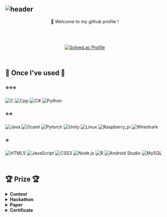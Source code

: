 ![header](https://capsule-render.vercel.app/api?type=waving&height=170&color=gradient&customColorList=1&text=Dong-gyun%20Kook&reversal=true&fontColor=FFFFFF&fontSize=65&animation=fadeIn&fontAlign=67&fontAlignY=30&desc=💻%20🇰🇷&descSize=40&descAlignY=20&descAlign=8&stroke=000000&strokeWidth=0)
---
<div align="center">
  👋 Welcome to my github profile ! <br/>
  <br/>
  <br/>
  <br/>
  
  [![Solved.ac Profile](http://mazassumnida.wtf/api/v2/generate_badge?boj=kookjd7759)](https://solved.ac/kookjd7759/)

  
</div>


<br/>

## 🔨 Once I've used 🔨 
### ⭐⭐⭐ 
![C](https://img.shields.io/badge/C-A8B9CC.svg?&style=flat-square&logo=c&logoColor=FFFFFF)
![Cpp](https://img.shields.io/badge/C++-00599C.svg?&style=flat-square&logo=cplusplus&logoColor=FFFFFF)
![C#](https://img.shields.io/badge/C%23-512BD4.svg?&style=flat-square&logo=csharp&logoColor=FFFFFF)
![Python](https://img.shields.io/badge/Python-3776AB.svg?&style=flat-square&logo=python&logoColor=FFFFFF) 

### ⭐⭐ 
![Java](https://img.shields.io/badge/Java-FF160B.svg?&style=flat-square&logo=Java&logoColor=FFFFFF)
![Ocaml](https://img.shields.io/badge/Ocaml-EC6813.svg?&style=flat-square&logo=ocaml&logoColor=FFFFFF)
![Pytorch](https://img.shields.io/badge/Pytorch-EE4C2C.svg?&style=flat-square&logo=pytorch&logoColor=FFFFFF)
![Unity](https://img.shields.io/badge/Unity-000000.svg?&style=flat-square&logo=unity&logoColor=FFFFFF)
![Linux](https://img.shields.io/badge/Linux-FCC624.svg?&style=flat-square&logo=linux&logoColor=FFFFFF)
![Raspberry_pi](https://img.shields.io/badge/Raspberry%20Pi-A22846.svg?&style=flat-square&logo=raspberrypi&logoColor=FFFFFF)
![Wireshark](https://img.shields.io/badge/Wireshark-1679A7.svg?&style=flat-square&logo=wireshark&logoColor=FFFFFF)

### ⭐
![HTML5](https://img.shields.io/badge/HTML5-E34F26?style=flat-square&logo=HTML5&logoColor=white)
![JavaScript](https://img.shields.io/badge/JavaScript-F7DF1E?style=flat-square&logo=JavaScript&logoColor=white)
![CSS3](https://img.shields.io/badge/CSS3-1572B6?style=flat-square&logo=CSS3&logoColor=white)
![Node.js](https://img.shields.io/badge/Node.js-339933.svg?&style=flat-square&logo=nodedotjs&logoColor=FFFFFF)
![R](https://img.shields.io/badge/R-276DC3.svg?&style=flat-square&logo=r&logoColor=FFFFFF)
![Android Studio](https://img.shields.io/badge/Android%20Studio-3DDC84.svg?&style=flat-square&logo=androidstudio&logoColor=FFFFFF)
![MySQL](https://img.shields.io/badge/MySQL-4479A1.svg?&style=flat-square&logo=mysql&logoColor=FFFFFF)

<br/>

## 🏆 Prize 🏆
<details>
  <summary> <b>Contest</b> </summary> 
  
  강원대학교, **[2020학년도 핵심역량진단 수기 공모전]** - "협동하는 나, 성장하는 너, 미래 인재는 우리", ***장려상***
  
  강원대학교, **[2021년 SW학습/활동 수기 공모전(SW활동부문)]** - ["성장의 기틀을 다져준 T.A 활동"](https://sw.kangwon.ac.kr/index.php?mt=page&mp=5_1&mm=oxbbs&oxid=1&cpage=2&key=TITLE_CONTENT&val=%B0%F8%B8%F0%C0%FC&CAT_ID=0&BID=550&cmd=view), ***장려상***
  
  한국정보처리학회, **[ACK 2022 학부생 논문경진대회]** - "커뮤니케이션 플랫폼을 활용한 단말 기기 원격 제어 및 IoT 서비스", ***장려상***
  
  한국정보처리학회, **[ACK 2023 학부생 논문경진대회]** - "태양열 에너지 발전을 통한 가상화폐 채굴", ***은상***

</details>



<details>
  <summary> <b>Hackathon</b> </summary> 
  
  과학기술정보통신부/정보통신신산업진흥원, **[2021 공공데이터 활용 문제해결 해커톤 대회]** ***장려상***
  
  과학기술정보통신부/정보통신신산업진흥원, **[2022 공공데이터 활용 문제해결 기술개발 해커톤 대회]** ***장려상***

</details>



<details>
  <summary> <b>Paper</b> </summary> 

  국동균, 한성수. (2022). **커뮤니케이션 플랫폼을 활용한 단말 기기 원격 제어 및 IoT 서비스.** 한국정보처리학회 학술대회논문집, 29(2), 110-112. [View](https://kiss.kstudy.com/Detail/Ar?key=3988321)
  
  국동균, 한성수. (2023). **태양열 에너지 발전을 통한 가상화폐 채굴.** 한국정보처리학회 학술대회논문집, 30(1), 76-77. [View](https://kiss.kstudy.com/Detail/Ar?key=4028267)

</details>



<details>
  <summary> <b>Certificate</b> </summary> 
  
  2023.08.25 | 대한상공회의소, **컴퓨터 활용 능력 1급**

</details>


